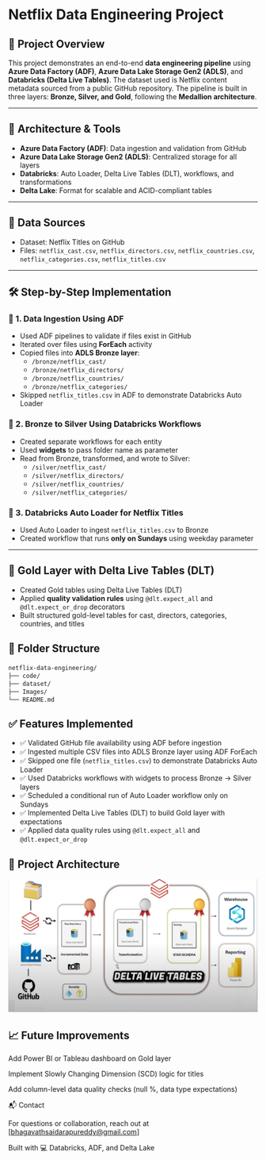 # Netflix Data Engineering Project

## 🚀 Project Overview

This project demonstrates an end-to-end **data engineering pipeline** using **Azure Data Factory (ADF)**, **Azure Data Lake Storage Gen2 (ADLS)**, and **Databricks (Delta Live Tables)**. The dataset used is Netflix content metadata sourced from a public GitHub repository. The pipeline is built in three layers: **Bronze, Silver, and Gold**, following the **Medallion architecture**.

---

## 🧱 Architecture & Tools

- **Azure Data Factory (ADF)**: Data ingestion and validation from GitHub  
- **Azure Data Lake Storage Gen2 (ADLS)**: Centralized storage for all layers  
- **Databricks**: Auto Loader, Delta Live Tables (DLT), workflows, and transformations  
- **Delta Lake**: Format for scalable and ACID-compliant tables  

---

## 🪪 Data Sources

- Dataset: Netflix Titles on GitHub  
- Files: `netflix_cast.csv`, `netflix_directors.csv`, `netflix_countries.csv`, `netflix_categories.csv`, `netflix_titles.csv`

---

## 🛠️ Step-by-Step Implementation

### 🔸 1. Data Ingestion Using ADF

- Used ADF pipelines to validate if files exist in GitHub  
- Iterated over files using **ForEach** activity  
- Copied files into **ADLS Bronze layer**:  
  - `/bronze/netflix_cast/`  
  - `/bronze/netflix_directors/`  
  - `/bronze/netflix_countries/`  
  - `/bronze/netflix_categories/`  
- Skipped `netflix_titles.csv` in ADF to demonstrate Databricks Auto Loader  

### 🔸 2. Bronze to Silver Using Databricks Workflows

- Created separate workflows for each entity  
- Used **widgets** to pass folder name as parameter  
- Read from Bronze, transformed, and wrote to Silver:  
  - `/silver/netflix_cast/`  
  - `/silver/netflix_directors/`  
  - `/silver/netflix_countries/`  
  - `/silver/netflix_categories/`  

### 🔸 3. Databricks Auto Loader for Netflix Titles

- Used Auto Loader to ingest `netflix_titles.csv` to Bronze  
- Created workflow that runs **only on Sundays** using weekday parameter  

---

## 🧪 Gold Layer with Delta Live Tables (DLT)

- Created Gold tables using Delta Live Tables (DLT)  
- Applied **quality validation rules** using `@dlt.expect_all` and `@dlt.expect_or_drop` decorators  
- Built structured gold-level tables for cast, directors, categories, countries, and titles  


## 📁 Folder Structure

```
netflix-data-engineering/
├── code/
├── dataset/
├── Images/
└── README.md
```

## ✅ Features Implemented

- ✅ Validated GitHub file availability using ADF before ingestion
- ✅ Ingested multiple CSV files into ADLS Bronze layer using ADF ForEach
- ✅ Skipped one file (`netflix_titles.csv`) to demonstrate Databricks Auto Loader
- ✅ Used Databricks workflows with widgets to process Bronze → Silver layers
- ✅ Scheduled a conditional run of Auto Loader workflow only on Sundays
- ✅ Implemented Delta Live Tables (DLT) to build Gold layer with expectations
- ✅ Applied data quality rules using `@dlt.expect_all` and `@dlt.expect_or_drop`

## 🧭 **Project Architecture**

![🧭 Project Architecture](Images/Project_Architecture.jpeg)


## 📈 Future Improvements

Add Power BI or Tableau dashboard on Gold layer

Implement Slowly Changing Dimension (SCD) logic for titles

Add column-level data quality checks (null %, data type expectations)

📬 Contact

For questions or collaboration, reach out at [bhagavathsaidarapureddy@gmail.com]

Built with 💻 Databricks, ADF, and Delta Lake
